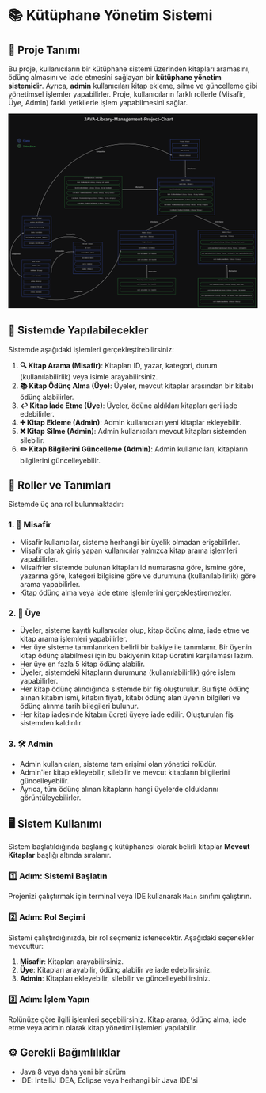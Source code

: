 # 📚 Kütüphane Yönetim Sistemi

## 🚀 Proje Tanımı
Bu proje, kullanıcıların bir kütüphane sistemi üzerinden kitapları aramasını, ödünç almasını ve iade etmesini sağlayan bir **kütüphane yönetim sistemidir**. Ayrıca, **admin** kullanıcıları kitap ekleme, silme ve güncelleme gibi yönetimsel işlemler yapabilirler. Proje, kullanıcıların farklı rollerle (Misafir, Üye, Admin) farklı yetkilerle işlem yapabilmesini sağlar.

![Kütüphane Yönetim Sistemi Tablosu](img.png)

## 🔧 Sistemde Yapılabilecekler

Sistemde aşağıdaki işlemleri gerçekleştirebilirsiniz:

1. **🔍 Kitap Arama (Misafir)**: Kitapları ID, yazar, kategori, durum (kullanılabilirlik) veya isimle arayabilirsiniz.
2. **📚 Kitap Ödünç Alma (Üye)**: Üyeler, mevcut kitaplar arasından bir kitabı ödünç alabilirler.
3. **↩️ Kitap İade Etme (Üye)**: Üyeler, ödünç aldıkları kitapları geri iade edebilirler.
4. **➕ Kitap Ekleme (Admin)**: Admin kullanıcıları yeni kitaplar ekleyebilir.
5. **❌ Kitap Silme (Admin)**: Admin kullanıcıları mevcut kitapları sistemden silebilir.
6. **✏️ Kitap Bilgilerini Güncelleme (Admin)**: Admin kullanıcıları, kitapların bilgilerini güncelleyebilir.

## 👥 Roller ve Tanımları

Sistemde üç ana rol bulunmaktadır:

### 1. **👤 Misafir**
 - Misafir kullanıcılar, sisteme herhangi bir üyelik olmadan erişebilirler.
 - Misafir olarak giriş yapan kullanıcılar yalnızca kitap arama işlemleri yapabilirler.
 - Misaifrler sistemde bulunan kitapları id numarasna göre, ismine göre, yazarına göre, kategori bilgisine göre ve durumuna (kullanılabilirlik) göre arama yapabilirler.
 - Kitap ödünç alma veya iade etme işlemlerini gerçekleştiremezler.

### 2. **💼 Üye**
 - Üyeler, sisteme kayıtlı kullanıcılar olup, kitap ödünç alma, iade etme ve kitap arama işlemleri yapabilirler.
 - Her üye sisteme tanımlanırken belirli bir bakiye ile tanımlanır. Bir üyenin kitap ödünç alabilmesi için bu bakiyenin kitap ücretini karşılaması lazım.
 - Her üye en fazla 5 kitap ödünç alabilir.
 - Üyeler, sistemdeki kitapların durumuna (kullanılabilirlik) göre işlem yapabilirler.
 - Her kitap ödünç alındığında sistemde bir fiş oluşturulur. Bu fişte ödünç alınan kitabın ismi, kitabın fiyatı, kitabı ödünç alan üyenin bilgileri ve ödünç alınma tarih bilegileri bulunur.
 - Her kitap iadesinde kitabın ücreti üyeye iade edilir. Oluşturulan fiş sistemden kaldırılır.

### 3. **🛠️ Admin**
 - Admin kullanıcıları, sisteme tam erişimi olan yönetici rolüdür. 
 - Admin'ler kitap ekleyebilir, silebilir ve mevcut kitapların bilgilerini güncelleyebilir.
 - Ayrıca, tüm ödünç alınan kitapların hangi üyelerde olduklarını görüntüleyebilirler.

## 🖥️ Sistem Kullanımı

Sistem başlatıldığında başlangıç kütüphanesi olarak belirli kitaplar **Mevcut Kitaplar** başlığı altında sıralanır.

### 1️⃣ Adım: Sistemi Başlatın
Projenizi çalıştırmak için terminal veya IDE kullanarak `Main` sınıfını çalıştırın. 

### 2️⃣ Adım: Rol Seçimi
Sistemi çalıştırdığınızda, bir rol seçmeniz istenecektir. Aşağıdaki seçenekler mevcuttur:
1. **Misafir**: Kitapları arayabilirsiniz.
2. **Üye**: Kitapları arayabilir, ödünç alabilir ve iade edebilirsiniz.
3. **Admin**: Kitapları ekleyebilir, silebilir ve güncelleyebilirsiniz.

### 3️⃣ Adım: İşlem Yapın
Rolünüze göre ilgili işlemleri seçebilirsiniz. Kitap arama, ödünç alma, iade etme veya admin olarak kitap yönetimi işlemleri yapılabilir.

## ⚙️ Gerekli Bağımlılıklar
- Java 8 veya daha yeni bir sürüm
- IDE: IntelliJ IDEA, Eclipse veya herhangi bir Java IDE'si


